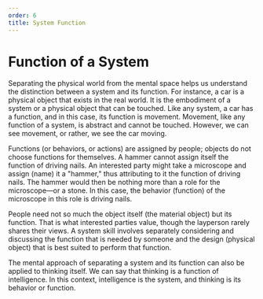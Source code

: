 ```yaml
---
order: 6
title: System Function
---
```


# Function of a System

Separating the physical world from the mental space helps us understand the distinction between a system and its function. For instance, a car is a physical object that exists in the real world. It is the embodiment of a system or a physical object that can be touched. Like any system, a car has a function, and in this case, its function is movement. Movement, like any function of a system, is abstract and cannot be touched. However, we can see movement, or rather, we see the car moving.

Functions (or behaviors, or actions) are assigned by people; objects do not choose functions for themselves. A hammer cannot assign itself the function of driving nails. An interested party might take a microscope and assign (name) it a "hammer," thus attributing to it the function of driving nails. The hammer would then be nothing more than a role for the microscope—or a stone. In this case, the behavior (function) of the microscope in this role is driving nails.

People need not so much the object itself (the material object) but its function. That is what interested parties value, though the layperson rarely shares their views. A system skill involves separately considering and discussing the function that is needed by someone and the design (physical object) that is best suited to perform that function.

The mental approach of separating a system and its function can also be applied to thinking itself. We can say that thinking is a function of intelligence. In this context, intelligence is the system, and thinking is its behavior or function.